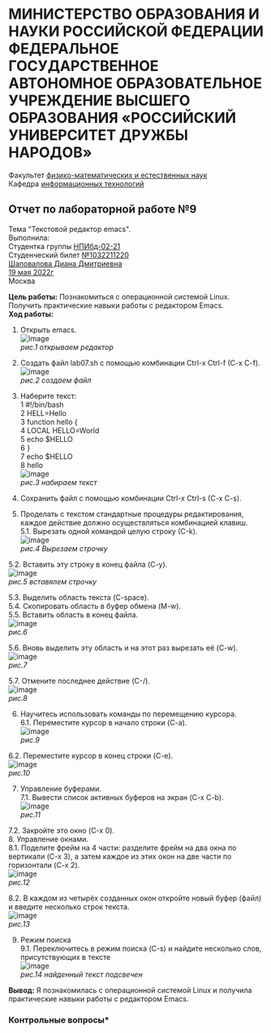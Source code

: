 # **МИНИСТЕРСТВО ОБРАЗОВАНИЯ И НАУКИ РОССИЙСКОЙ ФЕДЕРАЦИИ ФЕДЕРАЛЬНОЕ ГОСУДАРСТВЕННОЕ АВТОНОМНОЕ ОБРАЗОВАТЕЛЬНОЕ УЧРЕЖДЕНИЕ ВЫСШЕГО ОБРАЗОВАНИЯ «РОССИЙСКИЙ УНИВЕРСИТЕТ ДРУЖБЫ НАРОДОВ»**  
Факультет <ins>физико-математических и естественных наук</ins>  
Кафедра <ins>информационных технологий</ins>  
## Отчет по лабораторной работе №9   
Тема "Текстовой редактор emacs".</ins>  
Выполнила:  
Студентка группы <ins>НПИбд-02-21</ins>  
Студенческий билет <ins>№1032211220</ins>  
<ins>Шаповалова Диана Дмитриевна</ins>  
<ins>19 мая 2022г</ins>  
Москва  
  
**Цель работы:** Познакомиться с операционной системой Linux. Получить практические навыки работы с редактором Emacs.  
**Ход работы:**  
1. Открыть emacs.  
![image](https://user-images.githubusercontent.com/104142929/169271944-0a3153b4-db0a-4361-a259-994c7119d475.png)  
*рис.1 открываем редактор*  
  
2. Создать файл lab07.sh с помощью комбинации Ctrl-x Ctrl-f (C-x C-f).  
![image](https://user-images.githubusercontent.com/104142929/169272069-9236884a-752c-4628-947d-bc610f1fbc01.png)  
*рис.2 создаем файл*  
  
3. Наберите текст:  
1 #!/bin/bash  
2 HELL=Hello  
3 function hello {  
4 LOCAL HELLO=World  
5 echo $HELLO  
6 }  
7 echo $HELLO  
8 hello  
![image](https://user-images.githubusercontent.com/104142929/169272334-c0ec25fd-8050-47b9-a88f-a1b7aa26a00d.png)  
*рис.3 набираем текст*  
  
4. Сохранить файл с помощью комбинации Ctrl-x Ctrl-s (C-x C-s).  
5. Проделать с текстом стандартные процедуры редактирования, каждое действие должно осуществляться комбинацией клавиш.  
5.1. Вырезать одной командой целую строку (С-k).  
![image](https://user-images.githubusercontent.com/104142929/169272527-48ca85a0-5a60-4eac-9699-0b0e5b8d5ac0.png)  
*рис.4 Вырезаем строчку*  
  
5.2. Вставить эту строку в конец файла (C-y).  
![image](https://user-images.githubusercontent.com/104142929/169272620-0296160a-e16e-4d64-a3ca-dc4869d6f9eb.png)  
*рис.5 вставялем строчку*  
  
5.3. Выделить область текста (C-space).  
5.4. Скопировать область в буфер обмена (M-w).  
5.5. Вставить область в конец файла.  
![image](https://user-images.githubusercontent.com/104142929/169272759-cf91bbb5-79a5-4a0e-be64-64eb6e0be143.png)  
*рис.6*  
  
5.6. Вновь выделить эту область и на этот раз вырезать её (C-w).  
![image](https://user-images.githubusercontent.com/104142929/169272991-d50d0978-7f65-415e-9fd0-3700fe30d1ff.png)  
*рис.7*  
  
5.7. Отмените последнее действие (C-/).  
![image](https://user-images.githubusercontent.com/104142929/169273083-4aa8ab6c-004e-4b45-adcc-e1eb16d5bc58.png)  
*рис.8*  
  
6. Научитесь использовать команды по перемещению курсора.  
6.1. Переместите курсор в начало строки (C-a).  
![image](https://user-images.githubusercontent.com/104142929/169273194-e692dedb-309c-490c-ac75-ebb9707875db.png)  
*рис.9*  
  
6.2. Переместите курсор в конец строки (C-e).  
![image](https://user-images.githubusercontent.com/104142929/169273243-4f3f2a4f-835c-4f27-aa9d-c998b9dfe624.png)  
*рис.10*  
  
7. Управление буферами.  
7.1. Вывести список активных буферов на экран (C-x C-b).  
![image](https://user-images.githubusercontent.com/104142929/169273466-8ba40ca0-7d22-4eed-92da-15d6aef65662.png)  
*рис.11*  
  
7.2. Закройте это окно (C-x 0).  
8. Управление окнами.  
8.1. Поделите фрейм на 4 части: разделите фрейм на два окна по вертикали (C-x 3), а затем каждое из этих окон на две части по горизонтали (C-x 2).  
![image](https://user-images.githubusercontent.com/104142929/169273726-12d7769f-d6cd-4284-b575-f16bf02b8edb.png)  
*рис.12*  
  
8.2. В каждом из четырёх созданных окон откройте новый буфер (файл) и введите несколько строк текста.  
![image](https://user-images.githubusercontent.com/104142929/169273869-cdbdace1-365b-4f00-99eb-4cccf3625e79.png)  
*рис.13*  
  
9. Режим поиска  
9.1. Переключитесь в режим поиска (C-s) и найдите несколько слов, присутствующих в тексте  
![image](https://user-images.githubusercontent.com/104142929/169274000-d91955f8-5319-4e6c-93fd-ec2c1b51c322.png)  
*рис.14 найденный текст подсвечен*  
  
**Вывод:** Я познакомилась с операционной системой Linux и получила практические навыки работы с редактором Emacs.  
  
  
### **Контрольные вопросы***  











